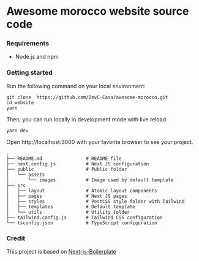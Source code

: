 # Awesome morocco website source code

### Requirements

- Node.js and npm

### Getting started

Run the following command on your local environment:

```
git clone  https://github.com/DevC-Casa/awesome-morocco.git
cd website
yarn
```

Then, you can run locally in development mode with live reload:

```
yarn dev
```

Open http://localhost:3000 with your favorite browser to see your project.

```
.
├── README.md                # README file
├── next.config.js           # Next JS configuration
├── public                   # Public folder
│   └── assets
│       └── images           # Image used by default template
├── src
│   ├── layout               # Atomic layout components
│   ├── pages                # Next JS pages
│   ├── styles               # PostCSS style folder with Tailwind
│   ├── templates            # Default template
│   └── utils                # Utility folder
├── tailwind.config.js       # Tailwind CSS configuration
└── tsconfig.json            # TypeScript configuration
```

### Credit

This project is based on [Next-js-Boilerplate](https://github.com/ixartz/Next-js-Boilerplate/)

